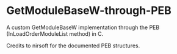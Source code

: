 # GetModuleBaseW-through-PEB
A custom GetModuleBaseW implementation through the PEB (InLoadOrderModuleList method) in C.

Credits to nirsoft for the documented PEB structures.
